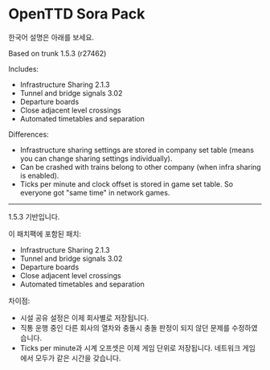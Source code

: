 # OpenTTD Sora Pack
한국어 설명은 아래를 보세요.

Based on trunk 1.5.3 (r27462)

Includes:
- Infrastructure Sharing 2.1.3
- Tunnel and bridge signals 3.02
- Departure boards
- Close adjacent level crossings
- Automated timetables and separation

Differences:
- Infrastructure sharing settings are stored in company set table (means you can change sharing settings individually).
- Can be crashed with trains belong to other company (when infra sharing is enabled).
- Ticks per minute and clock offset is stored in game set table. So everyone got "same time" in network games.

----
1.5.3 기반입니다.

이 패치팩에 포함된 패치:
- Infrastructure Sharing 2.1.3
- Tunnel and bridge signals 3.02
- Departure boards
- Close adjacent level crossings
- Automated timetables and separation

차이점:
- 시설 공유 설정은 이제 회사별로 저장됩니다.
- 직통 운행 중인 다른 회사의 열차와 충돌시 충돌 판정이 되지 않던 문제를 수정하였습니다.
- Ticks per minute과 시계 오프셋은 이제 게임 단위로 저장됩니다. 네트워크 게임에서 모두가 같은 시간을 갖습니다.